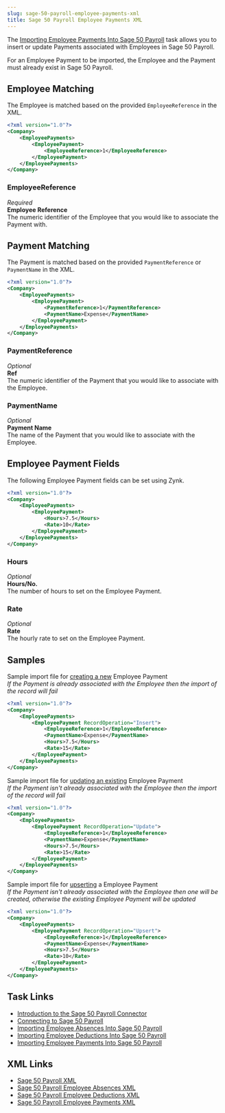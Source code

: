 ```yaml
---
slug: sage-50-payroll-employee-payments-xml
title: Sage 50 Payroll Employee Payments XML
---
```


The [Importing Employee Payments Into Sage 50 Payroll](importing-employee-payments-into-sage-50-payroll) task allows you to insert or update Payments associated with Employees in Sage 50 Payroll.

For an Employee Payment to be imported, the Employee and the Payment must already exist in Sage 50 Payroll.

## Employee Matching
The Employee is matched based on the provided `EmployeeReference` in the XML.

```xml
<?xml version="1.0"?>
<Company>
	<EmployeePayments>
		<EmployeePayment>
			<EmployeeReference>1</EmployeeReference>
		</EmployeePayment>
	</EmployeePayments>
</Company>
```

### EmployeeReference
_Required_  
**Employee Reference**  
The numeric identifier of the Employee that you would like to associate the Payment with.

## Payment Matching
The Payment is matched based on the provided `PaymentReference` or `PaymentName` in the XML.

```xml
<?xml version="1.0"?>
<Company>
	<EmployeePayments>
		<EmployeePayment>
			<PaymentReference>1</PaymentReference>
			<PaymentName>Expense</PaymentName>
		</EmployeePayment>
	</EmployeePayments>
</Company>
```

### PaymentReference
_Optional_  
**Ref**  
The numeric identifier of the Payment that you would like to associate with the Employee.

### PaymentName
_Optional_  
**Payment Name**  
The name of the Payment that you would like to associate with the Employee.

## Employee Payment Fields
The following Employee Payment fields can be set using Zynk.

```xml
<?xml version="1.0"?>
<Company>
	<EmployeePayments>
		<EmployeePayment>
			<Hours>7.5</Hours>
			<Rate>10</Rate>
		</EmployeePayment>
	</EmployeePayments>
</Company>
```

### Hours
_Optional_  
**Hours/No.**  
The number of hours to set on the Employee Payment.

### Rate
_Optional_  
**Rate**  
The hourly rate to set on the Employee Payment.

## Samples

Sample import file for [creating a new](Sage-50-Payroll-XML#record-operations) Employee Payment  
_If the Payment is already associated with the Employee then the import of the record will fail_  

```xml
<?xml version="1.0"?>
<Company>
	<EmployeePayments>
		<EmployeePayment RecordOperation="Insert">
			<EmployeeReference>1</EmployeeReference>
			<PaymentName>Expense</PaymentName>
			<Hours>7.5</Hours>
			<Rate>15</Rate>
		</EmployeePayment>
	</EmployeePayments>
</Company>
```

Sample import file for [updating an existing](Sage-50-Payroll-XML#record-operations) Employee Payment   
_If the Payment isn't already associated with the Employee then the import of the record will fail_  

```xml
<?xml version="1.0"?>
<Company>
	<EmployeePayments>
		<EmployeePayment RecordOperation="Update">
			<EmployeeReference>1</EmployeeReference>
			<PaymentName>Expense</PaymentName>
			<Hours>7.5</Hours>
			<Rate>15</Rate>
		</EmployeePayment>
	</EmployeePayments>
</Company>
```

Sample import file for [upserting](Sage-50-Payroll-XML#record-operations) a Employee Payment  
_If the Payment isn't already associated with the Employee then one will be created, otherwise the existing Employee Payment will be updated_

```xml
<?xml version="1.0"?>
<Company>
	<EmployeePayments>
		<EmployeePayment RecordOperation="Upsert">
			<EmployeeReference>1</EmployeeReference>
			<PaymentName>Expense</PaymentName>
			<Hours>7.5</Hours>
			<Rate>10</Rate>
		</EmployeePayment>
	</EmployeePayments>
</Company>
```

## Task Links
- [Introduction to the Sage 50 Payroll Connector](sage-50-payroll)
- [Connecting to Sage 50 Payroll](connecting-to-sage-50-payroll)
- [Importing Employee Absences Into Sage 50 Payroll](importing-employee-absences-into-sage-50-payroll)
- [Importing Employee Deductions Into Sage 50 Payroll](importing-employee-deductions-into-sage-50-payroll)
- [Importing Employee Payments Into Sage 50 Payroll](importing-employee-payments-into-sage-50-payroll)

## XML Links
- [Sage 50 Payroll XML](sage-50-payroll-xml)
- [Sage 50 Payroll Employee Absences XML](sage-50-payroll-employee-absences-xml)
- [Sage 50 Payroll Employee Deductions XML](sage-50-payroll-employee-deductions-xml)
- [Sage 50 Payroll Employee Payments XML](sage-50-payroll-employee-payments-xml)
